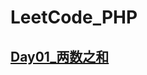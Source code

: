 # LeetCode_PHP
## [Day01_两数之和](https://github.com/zhangdejian/LeetCode_PHP/tree/master/Day01_twoSum)
